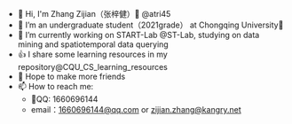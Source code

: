 - 👋 Hi, I'm Zhang Zijian（张梓健）🐑 @atri45
- 🌱 I’m an undergraduate student（2021grade） at Chongqing University🏫
- 🔭 I’m currently working on START-Lab @ST-Lab, studying on data mining and spatiotemporal data querying
- 👍 I share some learning resources in my repository@CQU_CS_learning_resources
- 🥰 Hope to make more friends
- 📫 How to reach me:
     - 🐧QQ: 1660696144
     - email：1660696144@qq.com or zijian.zhang@kangry.net
